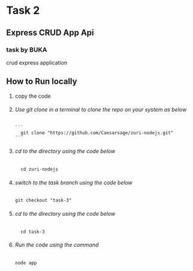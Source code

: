# Task 2
## Express CRUD App Api
### task by BUKA

<p>
  crud express application 
</p>

## How to Run locally

<ol>
  <li>copy the code</li>
  <li>
    <h6>Use git clone in a terminal to clone the repo on your system as below</h6>

    ```
      git clone "https://github.com/Caesarsage/zuri-nodejs.git"
    ```  

  </li>
  <li>
    <h6>cd to the directory using the code below</h6>

    
      cd zuri-nodejs
    
  
  </li>
  <li>
    <h6>switch to the task branch using the code below</h6>

    
    git checkout "task-3"
    
  
  </li>
  <li>
    <h6>cd to the directory using the code below</h6>

    
      cd task-3
  
  </li>
  <li>
    <h6>Run the code using the command</h6>
  
    
    node app
    
  
  </li>
</ol>
